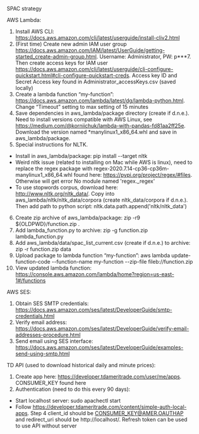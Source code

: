 SPAC strategy

AWS Lambda:
1. Install AWS CLI: https://docs.aws.amazon.com/cli/latest/userguide/install-cliv2.html
2. (First time) Create new admin IAM user group https://docs.aws.amazon.com/IAM/latest/UserGuide/getting-started_create-admin-group.html. Username: Administrator, PW: p***7. Then create access keys for IAM user https://docs.aws.amazon.com/cli/latest/userguide/cli-configure-quickstart.html#cli-configure-quickstart-creds. Access key ID and Secret Access key found in Administrator_accessKeys.csv (saved locally)
3. Create a lambda function “my-function”: https://docs.aws.amazon.com/lambda/latest/dg/lambda-python.html. Change “Timeout” setting to max setting of 15 minutes
4. Save dependencies in aws_lambda/package directory (create if d.n.e.). Need to install versions compatible with AWS Linux, see https://medium.com/@korniichuk/lambda-with-pandas-fd81aa2ff25e. Download the version named *manylinux1_x86_64.whl and save in aws_lambda/package.
5. Special instructions for NLTK.
- Install in aws_lambda/package: pip install --target nltk 
- Weird nltk issue (related to installing on Mac while AWS is linux), need to replace the regex package with regex-2020.7.14-cp36-cp36m-manylinux1_x86_64.whl found here: https://pypi.org/project/regex/#files. Otherwise will get error No module named 'regex._regex'
- To use stopwords corpus, download here: http://www.nltk.org/nltk_data/. Copy into aws_lambda/nltk/nltk_data/corpora (create nltk_data/corpora if d.n.e.). Then add path to python script: nltk.data.path.append('nltk/nltk_data')
6. Create zip archive of aws_lambda/package: zip -r9 ${OLDPWD}/function.zip .
7. Add lambda_function.py to archive: zip -g function.zip lambda_function.py
8. Add aws_lambda/data/spac_list_current.csv (create if d.n.e.) to archive: zip -r function.zip data
8. Upload package to lambda function “my-function”: aws lambda update-function-code --function-name my-function --zip-file fileb://function.zip
9. View updated lambda function: https://console.aws.amazon.com/lambda/home?region=us-east-1#/functions

AWS SES:
1. Obtain SES SMTP credentials: https://docs.aws.amazon.com/ses/latest/DeveloperGuide/smtp-credentials.html
2. Verify email address: https://docs.aws.amazon.com/ses/latest/DeveloperGuide/verify-email-addresses-procedure.html
3. Send email using SES interface: https://docs.aws.amazon.com/ses/latest/DeveloperGuide/examples-send-using-smtp.html

TD API (used to download historical daily and minute prices):
1. Create app here: https://developer.tdameritrade.com/user/me/apps. CONSUMER_KEY found here
2. Authentication (need to do this every 90 days):
- Start localhost server: sudo apachectl start
- Follow https://developer.tdameritrade.com/content/simple-auth-local-apps. Step 4 client_id should be CONSUMER_KEY@AMER.OAUTHAP and redirect_uri should be http://localhost/. Refresh token can be used to use API without server